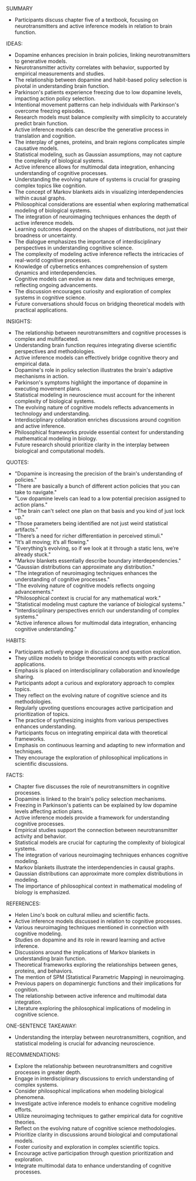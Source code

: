 SUMMARY
- Participants discuss chapter five of a textbook, focusing on neurotransmitters and active inference models in relation to brain function.

IDEAS:
- Dopamine enhances precision in brain policies, linking neurotransmitters to generative models.
- Neurotransmitter activity correlates with behavior, supported by empirical measurements and studies.
- The relationship between dopamine and habit-based policy selection is pivotal in understanding brain function.
- Parkinson's patients experience freezing due to low dopamine levels, impacting action policy selection.
- Intentional movement patterns can help individuals with Parkinson's overcome freezing episodes.
- Research models must balance complexity with simplicity to accurately predict brain function.
- Active inference models can describe the generative process in translation and cognition.
- The interplay of genes, proteins, and brain regions complicates simple causative models.
- Statistical modeling, such as Gaussian assumptions, may not capture the complexity of biological systems.
- Active inference allows for multimodal data integration, enhancing understanding of cognitive processes.
- Understanding the evolving nature of systems is crucial for grasping complex topics like cognition.
- The concept of Markov blankets aids in visualizing interdependencies within causal graphs.
- Philosophical considerations are essential when exploring mathematical modeling of biological systems.
- The integration of neuroimaging techniques enhances the depth of active inference models.
- Learning outcomes depend on the shapes of distributions, not just their broadness or uncertainty.
- The dialogue emphasizes the importance of interdisciplinary perspectives in understanding cognitive science.
- The complexity of modeling active inference reflects the intricacies of real-world cognitive processes.
- Knowledge of cybernetics enhances comprehension of system dynamics and interdependencies.
- Cognitive models can evolve as new data and techniques emerge, reflecting ongoing advancements.
- The discussion encourages curiosity and exploration of complex systems in cognitive science.
- Future conversations should focus on bridging theoretical models with practical applications.

INSIGHTS:
- The relationship between neurotransmitters and cognitive processes is complex and multifaceted.
- Understanding brain function requires integrating diverse scientific perspectives and methodologies.
- Active inference models can effectively bridge cognitive theory and empirical data.
- Dopamine's role in policy selection illustrates the brain's adaptive mechanisms in action.
- Parkinson's symptoms highlight the importance of dopamine in executing movement plans.
- Statistical modeling in neuroscience must account for the inherent complexity of biological systems.
- The evolving nature of cognitive models reflects advancements in technology and understanding.
- Interdisciplinary collaboration enriches discussions around cognition and active inference.
- Philosophical frameworks provide essential context for understanding mathematical modeling in biology.
- Future research should prioritize clarity in the interplay between biological and computational models.

QUOTES:
- "Dopamine is increasing the precision of the brain's understanding of policies."
- "There are basically a bunch of different action policies that you can take to navigate."
- "Low dopamine levels can lead to a low potential precision assigned to action plans."
- "The brain can't select one plan on that basis and you kind of just lock up."
- "Those parameters being identified are not just weird statistical artifacts."
- "There’s a need for richer differentiation in perceived stimuli."
- "It’s all moving; it’s all flowing."
- "Everything’s evolving, so if we look at it through a static lens, we’re already stuck."
- "Markov blankets essentially describe boundary interdependencies."
- "Gaussian distributions can approximate any distribution."
- "The integration of neuroimaging techniques enhances the understanding of cognitive processes."
- "The evolving nature of cognitive models reflects ongoing advancements."
- "Philosophical context is crucial for any mathematical work."
- "Statistical modeling must capture the variance of biological systems."
- "Interdisciplinary perspectives enrich our understanding of complex systems."
- "Active inference allows for multimodal data integration, enhancing cognitive understanding."

HABITS:
- Participants actively engage in discussions and question exploration.
- They utilize models to bridge theoretical concepts with practical applications.
- Emphasis is placed on interdisciplinary collaboration and knowledge sharing.
- Participants adopt a curious and exploratory approach to complex topics.
- They reflect on the evolving nature of cognitive science and its methodologies.
- Regularly upvoting questions encourages active participation and prioritization of topics.
- The practice of synthesizing insights from various perspectives enhances understanding.
- Participants focus on integrating empirical data with theoretical frameworks.
- Emphasis on continuous learning and adapting to new information and techniques.
- They encourage the exploration of philosophical implications in scientific discussions.

FACTS:
- Chapter five discusses the role of neurotransmitters in cognitive processes.
- Dopamine is linked to the brain's policy selection mechanisms.
- Freezing in Parkinson's patients can be explained by low dopamine levels affecting action plans.
- Active inference models provide a framework for understanding cognitive processes.
- Empirical studies support the connection between neurotransmitter activity and behavior.
- Statistical models are crucial for capturing the complexity of biological systems.
- The integration of various neuroimaging techniques enhances cognitive modeling.
- Markov blankets illustrate the interdependencies in causal graphs.
- Gaussian distributions can approximate more complex distributions in modeling.
- The importance of philosophical context in mathematical modeling of biology is emphasized.

REFERENCES:
- Helen Lino's book on cultural milieu and scientific facts.
- Active inference models discussed in relation to cognitive processes.
- Various neuroimaging techniques mentioned in connection with cognitive modeling.
- Studies on dopamine and its role in reward learning and active inference.
- Discussions around the implications of Markov blankets in understanding brain function.
- Theoretical frameworks exploring the relationships between genes, proteins, and behaviors.
- The mention of SPM (Statistical Parametric Mapping) in neuroimaging.
- Previous papers on dopaminergic functions and their implications for cognition.
- The relationship between active inference and multimodal data integration.
- Literature exploring the philosophical implications of modeling in cognitive science.

ONE-SENTENCE TAKEAWAY:
- Understanding the interplay between neurotransmitters, cognition, and statistical modeling is crucial for advancing neuroscience.

RECOMMENDATIONS:
- Explore the relationship between neurotransmitters and cognitive processes in greater depth.
- Engage in interdisciplinary discussions to enrich understanding of complex systems.
- Consider philosophical implications when modeling biological phenomena.
- Investigate active inference models to enhance cognitive modeling efforts.
- Utilize neuroimaging techniques to gather empirical data for cognitive theories.
- Reflect on the evolving nature of cognitive science methodologies.
- Prioritize clarity in discussions around biological and computational models.
- Foster curiosity and exploration in complex scientific topics.
- Encourage active participation through question prioritization and exploration.
- Integrate multimodal data to enhance understanding of cognitive processes.
